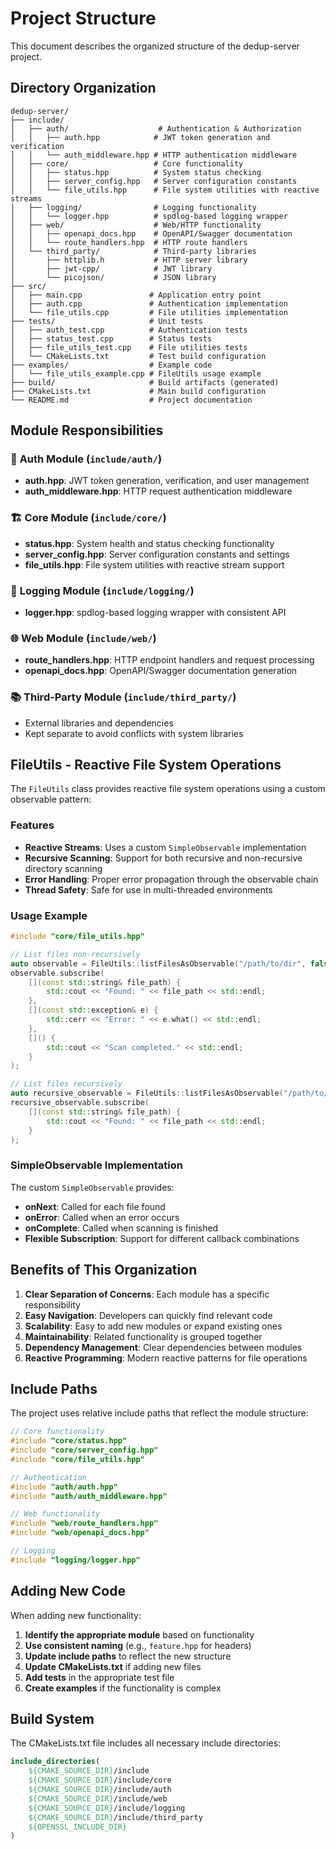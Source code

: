 # Project Structure

This document describes the organized structure of the dedup-server project.

## Directory Organization

```
dedup-server/
├── include/
│   ├── auth/                    # Authentication & Authorization
│   │   ├── auth.hpp            # JWT token generation and verification
│   │   └── auth_middleware.hpp # HTTP authentication middleware
│   ├── core/                   # Core functionality
│   │   ├── status.hpp          # System status checking
│   │   ├── server_config.hpp   # Server configuration constants
│   │   └── file_utils.hpp      # File system utilities with reactive streams
│   ├── logging/                # Logging functionality
│   │   └── logger.hpp          # spdlog-based logging wrapper
│   ├── web/                    # Web/HTTP functionality
│   │   ├── openapi_docs.hpp    # OpenAPI/Swagger documentation
│   │   └── route_handlers.hpp  # HTTP route handlers
│   └── third_party/            # Third-party libraries
│       ├── httplib.h           # HTTP server library
│       ├── jwt-cpp/            # JWT library
│       └── picojson/           # JSON library
├── src/
│   ├── main.cpp               # Application entry point
│   ├── auth.cpp               # Authentication implementation
│   └── file_utils.cpp         # File utilities implementation
├── tests/                     # Unit tests
│   ├── auth_test.cpp          # Authentication tests
│   ├── status_test.cpp        # Status tests
│   ├── file_utils_test.cpp    # File utilities tests
│   └── CMakeLists.txt         # Test build configuration
├── examples/                  # Example code
│   └── file_utils_example.cpp # FileUtils usage example
├── build/                     # Build artifacts (generated)
├── CMakeLists.txt             # Main build configuration
└── README.md                  # Project documentation
```

## Module Responsibilities

### 🔐 **Auth Module** (`include/auth/`)

- **auth.hpp**: JWT token generation, verification, and user management
- **auth_middleware.hpp**: HTTP request authentication middleware

### 🏗️ **Core Module** (`include/core/`)

- **status.hpp**: System health and status checking functionality
- **server_config.hpp**: Server configuration constants and settings
- **file_utils.hpp**: File system utilities with reactive stream support

### 📝 **Logging Module** (`include/logging/`)

- **logger.hpp**: spdlog-based logging wrapper with consistent API

### 🌐 **Web Module** (`include/web/`)

- **route_handlers.hpp**: HTTP endpoint handlers and request processing
- **openapi_docs.hpp**: OpenAPI/Swagger documentation generation

### 📚 **Third-Party Module** (`include/third_party/`)

- External libraries and dependencies
- Kept separate to avoid conflicts with system libraries

## FileUtils - Reactive File System Operations

The `FileUtils` class provides reactive file system operations using a custom observable pattern:

### Features

- **Reactive Streams**: Uses a custom `SimpleObservable` implementation
- **Recursive Scanning**: Support for both recursive and non-recursive directory scanning
- **Error Handling**: Proper error propagation through the observable chain
- **Thread Safety**: Safe for use in multi-threaded environments

### Usage Example

```cpp
#include "core/file_utils.hpp"

// List files non-recursively
auto observable = FileUtils::listFilesAsObservable("/path/to/dir", false);
observable.subscribe(
    [](const std::string& file_path) {
        std::cout << "Found: " << file_path << std::endl;
    },
    [](const std::exception& e) {
        std::cerr << "Error: " << e.what() << std::endl;
    },
    []() {
        std::cout << "Scan completed." << std::endl;
    }
);

// List files recursively
auto recursive_observable = FileUtils::listFilesAsObservable("/path/to/dir", true);
recursive_observable.subscribe(
    [](const std::string& file_path) {
        std::cout << "Found: " << file_path << std::endl;
    }
);
```

### SimpleObservable Implementation

The custom `SimpleObservable` provides:

- **onNext**: Called for each file found
- **onError**: Called when an error occurs
- **onComplete**: Called when scanning is finished
- **Flexible Subscription**: Support for different callback combinations

## Benefits of This Organization

1. **Clear Separation of Concerns**: Each module has a specific responsibility
2. **Easy Navigation**: Developers can quickly find relevant code
3. **Scalability**: Easy to add new modules or expand existing ones
4. **Maintainability**: Related functionality is grouped together
5. **Dependency Management**: Clear dependencies between modules
6. **Reactive Programming**: Modern reactive patterns for file operations

## Include Paths

The project uses relative include paths that reflect the module structure:

```cpp
// Core functionality
#include "core/status.hpp"
#include "core/server_config.hpp"
#include "core/file_utils.hpp"

// Authentication
#include "auth/auth.hpp"
#include "auth/auth_middleware.hpp"

// Web functionality
#include "web/route_handlers.hpp"
#include "web/openapi_docs.hpp"

// Logging
#include "logging/logger.hpp"
```

## Adding New Code

When adding new functionality:

1. **Identify the appropriate module** based on functionality
2. **Use consistent naming** (e.g., `feature.hpp` for headers)
3. **Update include paths** to reflect the new structure
4. **Update CMakeLists.txt** if adding new files
5. **Add tests** in the appropriate test file
6. **Create examples** if the functionality is complex

## Build System

The CMakeLists.txt file includes all necessary include directories:

```cmake
include_directories(
    ${CMAKE_SOURCE_DIR}/include
    ${CMAKE_SOURCE_DIR}/include/core
    ${CMAKE_SOURCE_DIR}/include/auth
    ${CMAKE_SOURCE_DIR}/include/web
    ${CMAKE_SOURCE_DIR}/include/logging
    ${CMAKE_SOURCE_DIR}/include/third_party
    ${OPENSSL_INCLUDE_DIR}
)
```
